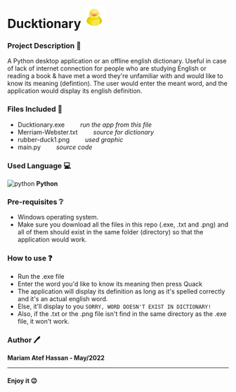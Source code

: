 # Ducktionary <img src="https://github.com/MariamAtef226/Ducktionary/blob/main/rubber-duck1.png?raw=true" width="50" height="50">

### Project Description :page_facing_up:
A Python desktop application or an offline english dictionary. Useful in case of lack of internet connection for people who are
studying English or reading a book & have met a word they're unfamiliar with and would like to know its meaning (defintion). The user would enter the meant word, and the application would display its english definition.

### Files Included 📁
- Ducktionary.exe  &nbsp;&nbsp;&nbsp;&nbsp;&nbsp;&nbsp;&nbsp; _run the app from this file_
- Merriam-Webster.txt   &nbsp;&nbsp;&nbsp;&nbsp;&nbsp;&nbsp;&nbsp;   _source for dictionary_
- rubber-duck1.png   &nbsp;&nbsp;&nbsp;&nbsp;&nbsp;&nbsp;&nbsp;   _used graphic_
- main.py &nbsp;&nbsp;&nbsp;&nbsp;&nbsp;&nbsp;&nbsp;   _source code_

### Used Language 💻

<img src="https://upload.wikimedia.org/wikipedia/commons/thumb/c/c3/Python-logo-notext.svg/1869px-Python-logo-notext.svg.png" alt="python" width="30" height="30">   __Python__

### Pre-requisites ❔
- Windows operating system.
- Make sure you download all the files in this repo (.exe, .txt and .png) and all of them should exist in the same folder (directory) so that the application would work.

### How to use :question:
- Run the .exe file
- Enter the word you'd like to know its meaning then press Quack
- The application will display its definition as long as it's spelled correctly and it's an actual english word.
- Else, it'll display to you ``` SORRY, WORD DOESN'T EXIST IN DICTIONARY!  ```
- Also, if the .txt or the .png file isn't find in the same directory as the .exe file, it won't work.


### Author 🖊️
**Mariam Atef Hassan - May/2022**

<hr>

#### Enjoy it 😉
